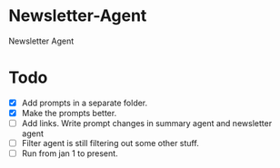 # Newsletter-Agent
Newsletter Agent



# Todo
- [x] Add prompts in a separate folder. 
- [x] Make the prompts better.
- [ ] Add links. Write prompt changes in summary agent and newsletter agent
- [ ] Filter agent is still filtering out some other stuff.
- [ ] Run from jan 1 to present.
